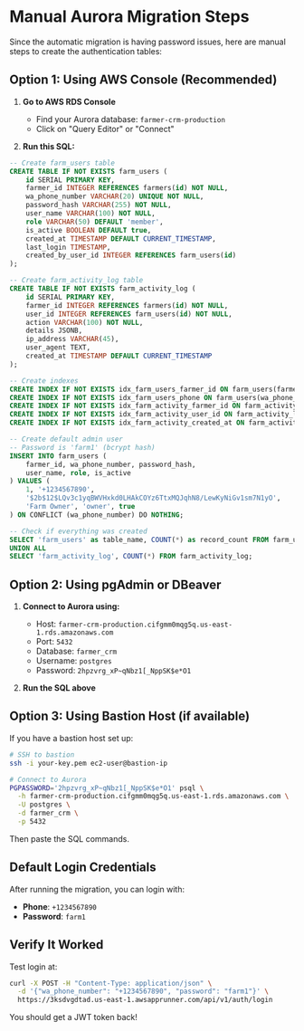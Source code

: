 # Manual Aurora Migration Steps

Since the automatic migration is having password issues, here are manual steps to create the authentication tables:

## Option 1: Using AWS Console (Recommended)

1. **Go to AWS RDS Console**
   - Find your Aurora database: `farmer-crm-production`
   - Click on "Query Editor" or "Connect"

2. **Run this SQL:**

```sql
-- Create farm_users table
CREATE TABLE IF NOT EXISTS farm_users (
    id SERIAL PRIMARY KEY,
    farmer_id INTEGER REFERENCES farmers(id) NOT NULL,
    wa_phone_number VARCHAR(20) UNIQUE NOT NULL,
    password_hash VARCHAR(255) NOT NULL,
    user_name VARCHAR(100) NOT NULL,
    role VARCHAR(50) DEFAULT 'member',
    is_active BOOLEAN DEFAULT true,
    created_at TIMESTAMP DEFAULT CURRENT_TIMESTAMP,
    last_login TIMESTAMP,
    created_by_user_id INTEGER REFERENCES farm_users(id)
);

-- Create farm_activity_log table
CREATE TABLE IF NOT EXISTS farm_activity_log (
    id SERIAL PRIMARY KEY,
    farmer_id INTEGER REFERENCES farmers(id) NOT NULL,
    user_id INTEGER REFERENCES farm_users(id) NOT NULL,
    action VARCHAR(100) NOT NULL,
    details JSONB,
    ip_address VARCHAR(45),
    user_agent TEXT,
    created_at TIMESTAMP DEFAULT CURRENT_TIMESTAMP
);

-- Create indexes
CREATE INDEX IF NOT EXISTS idx_farm_users_farmer_id ON farm_users(farmer_id);
CREATE INDEX IF NOT EXISTS idx_farm_users_phone ON farm_users(wa_phone_number);
CREATE INDEX IF NOT EXISTS idx_farm_activity_farmer_id ON farm_activity_log(farmer_id);
CREATE INDEX IF NOT EXISTS idx_farm_activity_user_id ON farm_activity_log(user_id);
CREATE INDEX IF NOT EXISTS idx_farm_activity_created_at ON farm_activity_log(created_at);

-- Create default admin user
-- Password is 'farm1' (bcrypt hash)
INSERT INTO farm_users (
    farmer_id, wa_phone_number, password_hash, 
    user_name, role, is_active
) VALUES (
    1, '+1234567890', 
    '$2b$12$LQv3c1yqBWVHxkd0LHAkCOYz6TtxMQJqhN8/LewKyNiGv1sm7N1yO',
    'Farm Owner', 'owner', true
) ON CONFLICT (wa_phone_number) DO NOTHING;

-- Check if everything was created
SELECT 'farm_users' as table_name, COUNT(*) as record_count FROM farm_users
UNION ALL
SELECT 'farm_activity_log', COUNT(*) FROM farm_activity_log;
```

## Option 2: Using pgAdmin or DBeaver

1. **Connect to Aurora using:**
   - Host: `farmer-crm-production.cifgmm0mqg5q.us-east-1.rds.amazonaws.com`
   - Port: `5432`
   - Database: `farmer_crm`
   - Username: `postgres`
   - Password: `2hpzvrg_xP~qNbz1[_NppSK$e*O1`

2. **Run the SQL above**

## Option 3: Using Bastion Host (if available)

If you have a bastion host set up:

```bash
# SSH to bastion
ssh -i your-key.pem ec2-user@bastion-ip

# Connect to Aurora
PGPASSWORD='2hpzvrg_xP~qNbz1[_NppSK$e*O1' psql \
  -h farmer-crm-production.cifgmm0mqg5q.us-east-1.rds.amazonaws.com \
  -U postgres \
  -d farmer_crm \
  -p 5432
```

Then paste the SQL commands.

## Default Login Credentials

After running the migration, you can login with:
- **Phone**: `+1234567890`
- **Password**: `farm1`

## Verify It Worked

Test login at:
```bash
curl -X POST -H "Content-Type: application/json" \
  -d '{"wa_phone_number": "+1234567890", "password": "farm1"}' \
  https://3ksdvgdtad.us-east-1.awsapprunner.com/api/v1/auth/login
```

You should get a JWT token back!
